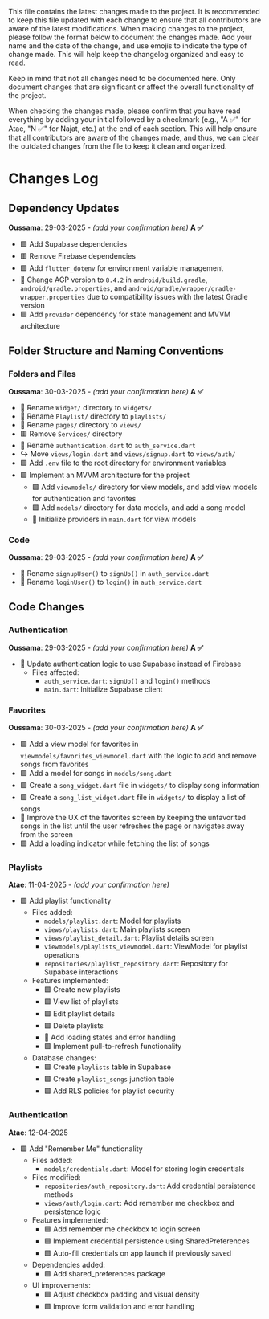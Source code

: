 This file contains the latest changes made to the project. It is recommended to keep this file updated with each change to ensure that all contributors are aware of the latest modifications. When making changes to the project, please follow the format below to document the changes made. Add your name and the date of the change, and use emojis to indicate the type of change made. This will help keep the changelog organized and easy to read.

Keep in mind that not all changes need to be documented here. Only document changes that are significant or affect the overall functionality of the project.

When checking the changes made, please confirm that you have read everything by adding your initial followed by a checkmark (e.g., "A ✅" for Atae, "N ✅" for Najat, etc.) at the end of each section. This will help ensure that all contributors are aware of the changes made, and thus, we can clear the outdated changes from the file to keep it clean and organized.

# Changes Log

## Dependency Updates
**Oussama**: 29-03-2025 - _(add your confirmation here)_ **A ✅**
- 🟩 Add Supabase dependencies
- 🟥 Remove Firebase dependencies
- 🟩 Add `flutter_dotenv` for environment variable management
- 🔷 Change AGP version to `8.4.2` in `android/build.gradle`, `android/gradle.properties`, and `android/gradle/wrapper/gradle-wrapper.properties` due to compatibility issues with the latest Gradle version
- 🟩 Add `provider` dependency for state management and MVVM architecture

## Folder Structure and Naming Conventions
### Folders and Files
**Oussama**: 30-03-2025 - _(add your confirmation here)_ **A ✅**
- 🔄 Rename `Widget/` directory to `widgets/`
- 🔄 Rename `Playlist/` directory to `playlists/`
- 🔄 Rename `pages/` directory to `views/`
- 🟥 Remove `Services/` directory
- 🔄 Rename `authentication.dart` to `auth_service.dart`
- ↪️ Move `views/login.dart` and `views/signup.dart` to `views/auth/`
- 🟩 Add `.env` file to the root directory for environment variables
- 🟩 Implement an MVVM architecture for the project
	+ 🟩 Add `viewmodels/` directory for view models, and add view models for authentication and favorites
	+ 🟩 Add `models/` directory for data models, and add a song model
	+ 🔷 Initialize providers in `main.dart` for view models
		
### Code
**Oussama**: 29-03-2025 - _(add your confirmation here)_ **A ✅**
- 🔄 Rename `signupUser()` to `signUp()` in `auth_service.dart`
- 🔄 Rename `loginUser()` to `login()` in `auth_service.dart`

## Code Changes
### Authentication
**Oussama**: 29-03-2025 - _(add your confirmation here)_ **A ✅**
- 🔷 Update authentication logic to use Supabase instead of Firebase
	+ Files affected:
		- `auth_service.dart`: `signUp()` and `login()` methods
		- `main.dart`: Initialize Supabase client

### Favorites
**Oussama**: 30-03-2025 - _(add your confirmation here)_ **A ✅**
- 🟩 Add a view model for favorites in `viewmodels/favorites_viewmodel.dart` with the logic to add and remove songs from favorites
- 🟩 Add a model for songs in `models/song.dart`
- 🟩 Create a `song_widget.dart` file in `widgets/` to display song information
- 🟩 Create a `song_list_widget.dart` file in `widgets/` to display a list of songs
- 🔷 Improve the UX of the favorites screen by keeping the unfavorited songs in the list until the user refreshes the page or navigates away from the screen
- 🟩 Add a loading indicator while fetching the list of songs

### Playlists
**Atae**: 11-04-2025 - _(add your confirmation here)_
- 🟩 Add playlist functionality
    + Files added:
        - `models/playlist.dart`: Model for playlists
        - `views/playlists.dart`: Main playlists screen
        - `views/playlist_detail.dart`: Playlist details screen
        - `viewmodels/playlists_viewmodel.dart`: ViewModel for playlist operations
        - `repositories/playlist_repository.dart`: Repository for Supabase interactions
    + Features implemented:
        - 🟩 Create new playlists
        - 🟩 View list of playlists
        - 🟩 Edit playlist details
        - 🟩 Delete playlists
        - 🔷 Add loading states and error handling
        - 🟩 Implement pull-to-refresh functionality
    + Database changes:
        - 🟩 Create `playlists` table in Supabase
        - 🟩 Create `playlist_songs` junction table
        - 🟩 Add RLS policies for playlist security

### Authentication
**Atae**: 12-04-2025
- 🟩 Add "Remember Me" functionality
    + Files added:
        - `models/credentials.dart`: Model for storing login credentials
    + Files modified:
        - `repositories/auth_repository.dart`: Add credential persistence methods
        - `views/auth/login.dart`: Add remember me checkbox and persistence logic
    + Features implemented:
        - 🟩 Add remember me checkbox to login screen
        - 🟩 Implement credential persistence using SharedPreferences
        - 🟩 Auto-fill credentials on app launch if previously saved
    + Dependencies added:
        - 🟩 Add shared_preferences package
    + UI improvements:
        - 🟩 Adjust checkbox padding and visual density
        - 🟩 Improve form validation and error handling